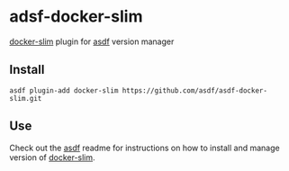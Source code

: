 # adsf-docker-slim

[docker-slim]([http://dockersl.im/](https://slimtoolkit.org/)) plugin for [asdf](https://github.com/asdf-vm/asdf) version manager

## Install

```shell
asdf plugin-add docker-slim https://github.com/asdf/asdf-docker-slim.git
```

## Use

Check out the [asdf](https://github.com/asdf-vm/asdf) readme for instructions on how to install and manage version of [docker-slim](https://slimtoolkit.org/).
